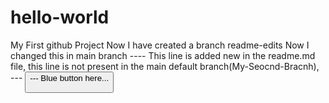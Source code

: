# hello-world
My First github Project
Now I have created a branch readme-edits
Now I changed this in main branch
---- This line is added new in the readme.md file, this line is not present in the main default branch(My-Seocnd-Bracnh), 
--- <button id="Mybutoon" name="MyButton"/>
--- Blue button here...
